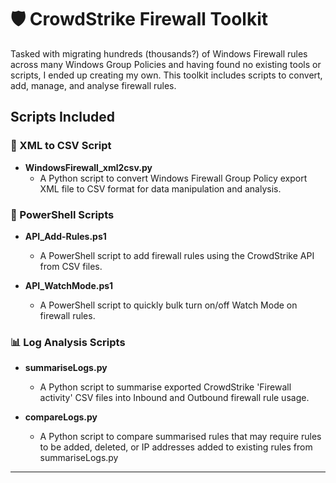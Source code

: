 # 🛡️ CrowdStrike Firewall Toolkit

Tasked with migrating hundreds (thousands?) of Windows Firewall rules across many Windows Group Policies and having found no existing tools or scripts, I ended up creating my own. This toolkit includes scripts to convert, add, manage, and analyse firewall rules.

## Scripts Included

### 🔄 XML to CSV Script
- **WindowsFirewall_xml2csv.py**
  - A Python script to convert Windows Firewall Group Policy export XML file to CSV format for data manipulation and analysis.

### 📜 PowerShell Scripts
- **API_Add-Rules.ps1**
  - A PowerShell script to add firewall rules using the CrowdStrike API from CSV files.

- **API_WatchMode.ps1**
  - A PowerShell script to quickly bulk turn on/off Watch Mode on firewall rules.

### 📊 Log Analysis Scripts
- **summariseLogs.py**
  - A Python script to summarise exported CrowdStrike 'Firewall activity' CSV files into Inbound and Outbound firewall rule usage.

- **compareLogs.py**
  - A Python script to compare summarised rules that may require rules to be added, deleted, or IP addresses added to existing rules from summariseLogs.py

---

